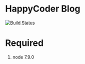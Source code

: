 # HappyCoder Blog

[![Build Status](https://travis-ci.com/HappyCoderOrg/happycoder-blog.svg?branch=master)](https://travis-ci.com/HappyCoderOrg/happycoder-blog)

# Required
1. node 7.9.0
